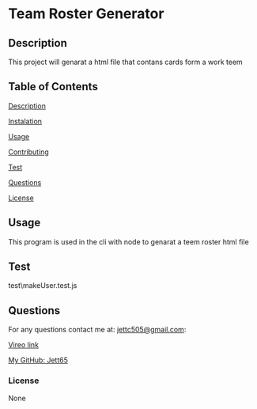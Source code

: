 # Team Roster Generator


## Description

This project will genarat a html file that contans cards form a work teem

## Table of Contents

[Description](#description)

[Instalation](#instalation)

[Usage](#usage)

[Contributing](#contributing)

[Test](#test)

[Questions](#questions)

[License](#license)

## Usage

This program is used in the cli with node to genarat a teem roster html file

## Test
 
test\makeUser.test.js


## Questions

For any questions contact me at: jettc505@gmail.com:

[Vireo link](https://github.com/Jett65/Team_Roster_Genarater/blob/main/test/Team_Roster.mkv)

[My GitHub: Jett65](https://github.com/Jett65)

### License

None
